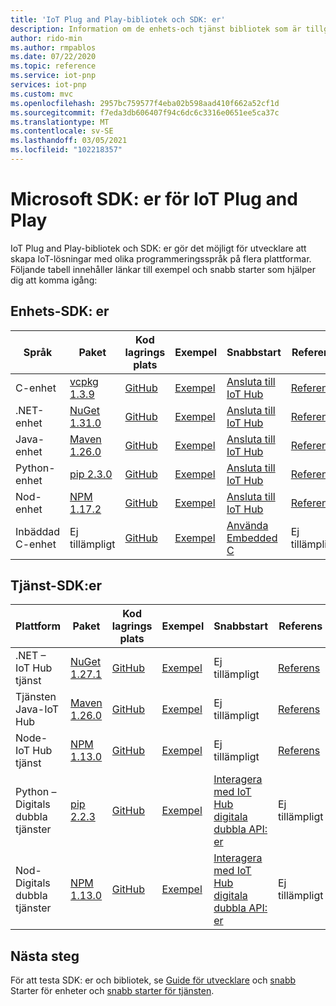 ```yaml
---
title: 'IoT Plug and Play-bibliotek och SDK: er'
description: Information om de enhets-och tjänst bibliotek som är tillgängliga för att utveckla IoT Plug and Play-aktiverade lösningar.
author: rido-min
ms.author: rmpablos
ms.date: 07/22/2020
ms.topic: reference
ms.service: iot-pnp
services: iot-pnp
ms.custom: mvc
ms.openlocfilehash: 2957bc759577f4eba02b598aad410f662a52cf1d
ms.sourcegitcommit: f7eda3db606407f94c6dc6c3316e0651ee5ca37c
ms.translationtype: MT
ms.contentlocale: sv-SE
ms.lasthandoff: 03/05/2021
ms.locfileid: "102218357"
---
```

# <a name="microsoft-sdks-for-iot-plug-and-play"></a>Microsoft SDK: er för IoT Plug and Play

IoT Plug and Play-bibliotek och SDK: er gör det möjligt för utvecklare att skapa IoT-lösningar med olika programmeringsspråk på flera plattformar. Följande tabell innehåller länkar till exempel och snabb starter som hjälper dig att komma igång:

## <a name="device-sdks"></a>Enhets-SDK: er

| Språk | Paket | Kod lagrings plats | Exempel | Snabbstart | Referens |
|---|---|---|---|---|---|
| C-enhet | [vcpkg 1.3.9](https://github.com/Azure/azure-iot-sdk-c/blob/master/doc/setting_up_vcpkg.md) | [GitHub](https://github.com/Azure/azure-iot-sdk-c) | [Exempel](https://github.com/Azure/azure-iot-sdk-c/tree/master/iothub_client/samples/pnp) | [Ansluta till IoT Hub](quickstart-connect-device.md) | [Referens](/azure/iot-hub/iot-c-sdk-ref/) |
| .NET-enhet | [NuGet 1.31.0](https://www.nuget.org/packages/Microsoft.Azure.Devices.Client) | [GitHub](https://github.com/Azure/azure-iot-sdk-csharp/tree/master/) | [Exempel](https://github.com/Azure-Samples/azure-iot-samples-csharp/tree/master/iot-hub/Samples/device/PnpDeviceSamples) | [Ansluta till IoT Hub](quickstart-connect-device.md) | [Referens](/dotnet/api/microsoft.azure.devices.client?preserve-view=true&view=azure-dotnet) |
| Java-enhet | [Maven 1.26.0](https://mvnrepository.com/artifact/com.microsoft.azure.sdk.iot/iot-device-client) | [GitHub](https://github.com/Azure/azure-iot-sdk-java/tree/master/) | [Exempel](https://github.com/Azure/azure-iot-sdk-java/tree/master/device/iot-device-samples/pnp-device-sample) | [Ansluta till IoT Hub](quickstart-connect-device.md) | [Referens](/java/api/com.microsoft.azure.sdk.iot.device) |
| Python-enhet | [pip 2.3.0](https://pypi.org/project/azure-iot-device/) | [GitHub](https://github.com/Azure/azure-iot-sdk-python/tree/master/) | [Exempel](https://github.com/Azure/azure-iot-sdk-python/tree/master/azure-iot-device/samples/pnp) | [Ansluta till IoT Hub](quickstart-connect-device.md) | [Referens](/python/api/azure-iot-device/azure.iot.device?preserve-view=true&view=azure-python) |
| Nod-enhet | [NPM 1.17.2](https://www.npmjs.com/package/azure-iot-device)  | [GitHub](https://github.com/Azure/azure-iot-sdk-node/tree/master/) | [Exempel](https://github.com/Azure/azure-iot-sdk-node/tree/master/device/samples/pnp) | [Ansluta till IoT Hub](quickstart-connect-device.md) | [Referens](/javascript/api/azure-iot-device/) |
| Inbäddad C-enhet | Ej tillämpligt | [GitHub](https://github.com/Azure/azure-sdk-for-c/)| [Exempel](howto-use-embedded-c.md#samples) | [Använda Embedded C](howto-use-embedded-c.md) | Ej tillämpligt

## <a name="service-sdks"></a>Tjänst-SDK:er

| Plattform  | Paket | Kod lagrings plats | Exempel | Snabbstart | Referens |
|---|---|---|---|---|---|
| .NET – IoT Hub tjänst | [NuGet 1.27.1](https://www.nuget.org/packages/Microsoft.Azure.Devices ) | [GitHub](https://github.com/Azure/azure-iot-sdk-csharp) | [Exempel](https://github.com/Azure-Samples/azure-iot-samples-csharp/tree/master/iot-hub/Samples/service/PnpServiceSamples) | Ej tillämpligt | [Referens](/dotnet/api/microsoft.azure.devices?preserve-view=true&view=azure-dotnet) |
| Tjänsten Java-IoT Hub | [Maven 1.26.0](https://mvnrepository.com/artifact/com.microsoft.azure.sdk.iot/iot-service-client/1.26.0) | [GitHub](https://github.com/Azure/azure-iot-sdk-java) | [Exempel](https://github.com/Azure/azure-iot-sdk-java/tree/master/service/iot-service-samples/pnp-service-sample) | Ej tillämpligt | [Referens](/java/api/com.microsoft.azure.sdk.iot.service) |
| Node-IoT Hub tjänst | [NPM 1.13.0](https://www.npmjs.com/package/azure-iothub) | [GitHub](https://github.com/Azure/azure-iot-sdk-node) | [Exempel](https://github.com/Azure/azure-iot-sdk-node/tree/master/service/samples) | Ej tillämpligt | [Referens](/javascript/api/azure-iothub/) |
| Python – Digitals dubbla tjänster | [pip 2.2.3](https://pypi.org/project/azure-iot-hub) | [GitHub](https://github.com/Azure/azure-iot-sdk-python) | [Exempel](https://github.com/Azure/azure-iot-sdk-python/tree/master/azure-iot-hub/samples) | [Interagera med IoT Hub digitala dubbla API: er](quickstart-service.md) | Ej tillämpligt |
| Nod-Digitals dubbla tjänster | [NPM 1.13.0](https://www.npmjs.com/package/azure-iot-digitaltwins-service) | [GitHub](https://github.com/Azure/azure-iot-sdk-node) | [Exempel](https://github.com/Azure/azure-iot-sdk-node/tree/master/service/samples/javascript) | [Interagera med IoT Hub digitala dubbla API: er](quickstart-service.md) | Ej tillämpligt |

## <a name="next-steps"></a>Nästa steg

För att testa SDK: er och bibliotek, se  [Guide för utvecklare](concepts-developer-guide-device.md) och [snabb](quickstart-connect-device.md) Starter för enheter och [snabb starter för tjänsten](quickstart-service.md).